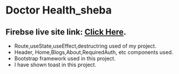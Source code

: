 
# Doctor Health_sheba
## Firebse live site link: [Click Here](https://independent-service-prov-f46ad.web.app/).
* Route,useState,useEffect,destructring used of my project.
* Header, Home,Blogs,About,RequiredAuth, etc components used.
* Bootstrap framework used in this project.
* I have shown toast in this project.







